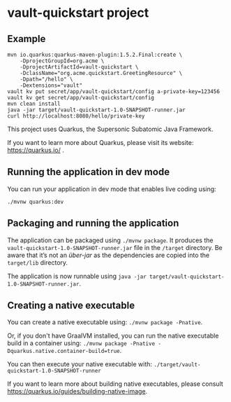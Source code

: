 # vault-quickstart project

## Example
```
mvn io.quarkus:quarkus-maven-plugin:1.5.2.Final:create \
    -DprojectGroupId=org.acme \
    -DprojectArtifactId=vault-quickstart \
    -DclassName="org.acme.quickstart.GreetingResource" \
    -Dpath="/hello" \
    -Dextensions="vault"
vault kv put secret/app/vault-quickstart/config a-private-key=123456
vault kv get secret/app/vault-quickstart/config
mvn clean install
java -jar target/vault-quickstart-1.0-SNAPSHOT-runner.jar
curl http://localhost:8080/hello/private-key
```

This project uses Quarkus, the Supersonic Subatomic Java Framework.

If you want to learn more about Quarkus, please visit its website: https://quarkus.io/ .

## Running the application in dev mode

You can run your application in dev mode that enables live coding using:
```
./mvnw quarkus:dev
```

## Packaging and running the application

The application can be packaged using `./mvnw package`.
It produces the `vault-quickstart-1.0-SNAPSHOT-runner.jar` file in the `/target` directory.
Be aware that it’s not an _über-jar_ as the dependencies are copied into the `target/lib` directory.

The application is now runnable using `java -jar target/vault-quickstart-1.0-SNAPSHOT-runner.jar`.

## Creating a native executable

You can create a native executable using: `./mvnw package -Pnative`.

Or, if you don't have GraalVM installed, you can run the native executable build in a container using: `./mvnw package -Pnative -Dquarkus.native.container-build=true`.

You can then execute your native executable with: `./target/vault-quickstart-1.0-SNAPSHOT-runner`

If you want to learn more about building native executables, please consult https://quarkus.io/guides/building-native-image.
